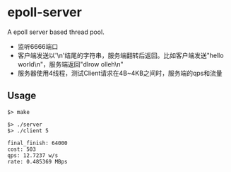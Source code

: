 # epoll-server
A epoll  server based thread pool.

- 监听6666端口
- 客户端发送以'\n'结尾的字符串，服务端翻转后返回。比如客户端发送"hello world\n"，服务端返回"dlrow olleh\n"
- 服务器使用4线程，测试Client请求在4B~4KB之间时，服务端的qps和流量

## Usage

```shell
$> make
```

```shell
$> ./server
$> ./client 5
```

```
final_finish: 64000 
cost: 503
qps: 12.7237 w/s
rate: 0.485369 MBps
```

